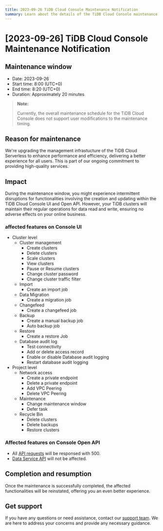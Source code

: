 ```yaml
---
title: 2023-09-26 TiDB Cloud Console Maintenance Notification
summary: Learn about the details of the TiDB Cloud Console maintenance on Sep 26, 2023, such as the maintenance window, reason, and impact.
---
```


# [2023-09-26] TiDB Cloud Console Maintenance Notification

## Maintenance window

- Date: 2023-09-26
- Start time: 8:00 (UTC+0)
- End time: 8:20 (UTC+0)
- Duration: Approximately 20 minutes

> **Note:**
>
> Currently, the overall maintenance schedule for the TiDB Cloud Console does not support user modifications to the maintenance timing.

## Reason for maintenance

We're upgrading the management infrastucture of the TiDB Cloud Serverless to enhance performance and efficiency, delivering a better experience for all users. This is part of our ongoing commitment to providing high-quality services.

## Impact

During the maintenance window, you might experience intermittent disruptions for functionalities involving the creation and updating within the TiDB Cloud Console UI and Open API. However, your TiDB clusters will maintain their regular operations for data read and write, ensuring no adverse effects on your online business.

### affected features on Console UI  

- Cluster level
    - Cluster management
        - Create clusters
        - Delete clusters
        - Scale clusters
        - View clusters
        - Pause or Resume clusters
        - Change cluster password
        - Change cluster traffic filter
    - Import
        - Create an import job
    - Data Migration
        - Create a migration job
    - Changefeed
        - Create a changefeed job
    - Backup
        - Create a manual backup job
        - Auto backup job
    - Restore
        - Create a restore Job
    - Database audit log
        - Test connectivity
        - Add or delete access record
        - Enable or disable Database audit logging
        - Restart database audit logging
- Project level
    - Network access
        - Create a private endpoint
        - Delete a private endpoint
        - Add VPC Peering
        - Delete VPC Peering
    - Maintenance
        - Change maintenance window
        - Defer task
    - Recycle Bin
        - Delete clusters
        - Delete backups
        - Restore clusters        

### Affected features on Console Open API

- All [API requests](https://docs.pingcap.com/tidbcloud/api/v1beta)  will be responsed with 500.
- [Data Service API](https://docs.pingcap.com/tidbcloud/data-service-overview) will not be affected.

## Completion and resumption

Once the maintenance is successfully completed, the affected functionalities will be reinstated, offering you an even better experience.

## Get support

If you have any questions or need assistance, contact our [support team](https://docs.pingcap.com/tidbcloud/tidb-cloud-support#tidb-cloud-support). We are here to address your concerns and provide any necessary guidance.